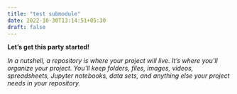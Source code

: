 ```yaml
---
title: "test submodule"
date: 2022-10-30T13:14:51+05:30
draft: false
---
```


**Let’s get this party started!**


*In a nutshell, a repository is where your project will live. It’s where you’ll organize your project. You’ll keep folders, files, images, videos, spreadsheets, Jupyter notebooks, data sets, and anything else your project needs in your repository.*
